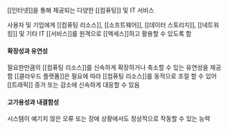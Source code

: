 [[인터넷]]을 통해 제공되는 다양한 [[컴퓨팅]] 및 IT 서비스

사용자 및 기업에게 [[컴퓨팅 리소스]], [[소프트웨어]], [[데이터 스토리지]], [[네트워킹]] 및 기타 IT [[서비스]]를 원격으로 [[액세스]]하고 활용할 수 있도록 함

#### 확장성과 유연성
필요한만큼의 [[컴퓨팅 리소스]]를 신속하게 확장하거나 축소할 수 있는 유연성을 제공함
[[클라우드 플랫폼]]은 필요에 따라 [[컴퓨팅 리소스]]를 동적으로 조절 할 수 있어 [[트래픽]] 증가 또는 감소에 신속하게 대응할 수 있음

#### 고가용성과 내결함성
시스템이 예기치 않은 오류 또는 장애 상황에서도 정상적으로 작동할 수 있는 능력